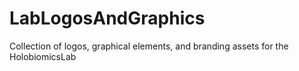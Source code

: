# LabLogosAndGraphics
Collection of logos, graphical elements, and branding assets for the HolobiomicsLab
